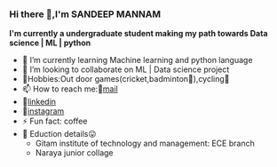 ### Hi there 👋,I'm SANDEEP MANNAM 
**I'm currently a undergraduate student making my path towards Data science | ML | python**

- 🌱 I’m currently learning Machine learning and python language
- 👯 I’m looking to collaborate on ML | Data science project
- :tennis:Hobbies:Out door games(cricket,badminton:tennis:),cycling:bicyclist:
- 📫 How to reach me::round_pushpin:[mail](121810404007@gitam.in)  
-    :round_pushpin:[linkedin](https://www.linkedin.com/in/sandeep-mannam-9b44571a0?lipi=urn%3Ali%3Apage%3Ad_flagship3_profile_view_base_contact_details%3BKl8b66QbS2iCcT8VNVxZSw%3D%3D)
-    :round_pushpin:[instagram](sandeep_chowdary___)
- ⚡ Fun fact: coffee
- :bank: Eduction details:stuck_out_tongue:<ul><li>Gitam institute of technology and management:  ECE branch</li><li> Naraya junior collage</li></ul>
